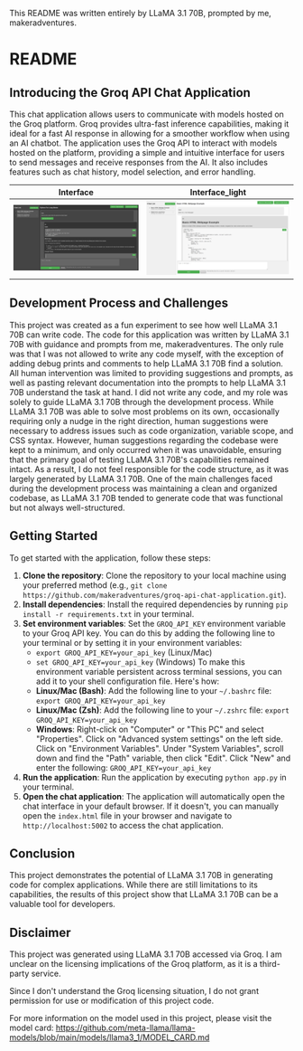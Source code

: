 This README was written entirely by LLaMA 3.1 70B, prompted by me, makeradventures.

# README

## Introducing the Groq API Chat Application

This chat application allows users to communicate with models hosted on the Groq platform. Groq provides ultra-fast inference capabilities, making it ideal for a fast AI response in allowing for a smoother workflow when using an AI chatbot. The application uses the Groq API to interact with models hosted on the platform, providing a simple and intuitive interface for users to send messages and receive responses from the AI. It also includes features such as chat history, model selection, and error handling.

| Interface | Interface_light |
| --- | --- |
| ![Interface](Interface.png) | ![Interface_light](Interface_light.png) |

## Development Process and Challenges

This project was created as a fun experiment to see how well LLaMA 3.1 70B can write code. The code for this application was written by LLaMA 3.1 70B with guidance and prompts from me, makeradventures. The only rule was that I was not allowed to write any code myself, with the exception of adding debug prints and comments to help LLaMA 3.1 70B find a solution. All human intervention was limited to providing suggestions and prompts, as well as pasting relevant documentation into the prompts to help LLaMA 3.1 70B understand the task at hand. I did not write any code, and my role was solely to guide LLaMA 3.1 70B through the development process. While LLaMA 3.1 70B was able to solve most problems on its own, occasionally requiring only a nudge in the right direction, human suggestions were necessary to address issues such as code organization, variable scope, and CSS syntax. However, human suggestions regarding the codebase were kept to a minimum, and only occurred when it was unavoidable, ensuring that the primary goal of testing LLaMA 3.1 70B's capabilities remained intact. As a result, I do not feel responsible for the code structure, as it was largely generated by LLaMA 3.1 70B. One of the main challenges faced during the development process was maintaining a clean and organized codebase, as LLaMA 3.1 70B tended to generate code that was functional but not always well-structured.

## Getting Started

To get started with the application, follow these steps:

1. **Clone the repository**: Clone the repository to your local machine using your preferred method (e.g., `git clone https://github.com/makeradventures/groq-api-chat-application.git`).
2. **Install dependencies**: Install the required dependencies by running `pip install -r requirements.txt` in your terminal.
3. **Set environment variables**: Set the `GROQ_API_KEY` environment variable to your Groq API key. You can do this by adding the following line to your terminal or by setting it in your environment variables:
   * `export GROQ_API_KEY=your_api_key` (Linux/Mac)
   * `set GROQ_API_KEY=your_api_key` (Windows)
   To make this environment variable persistent across terminal sessions, you can add it to your shell configuration file. Here's how:
   * **Linux/Mac (Bash)**: Add the following line to your `~/.bashrc` file: `export GROQ_API_KEY=your_api_key`
   * **Linux/Mac (Zsh)**: Add the following line to your `~/.zshrc` file: `export GROQ_API_KEY=your_api_key`
   * **Windows**: Right-click on "Computer" or "This PC" and select "Properties". Click on "Advanced system settings" on the left side. Click on "Environment Variables". Under "System Variables", scroll down and find the "Path" variable, then click "Edit". Click "New" and enter the following: `GROQ_API_KEY=your_api_key`
4. **Run the application**: Run the application by executing `python app.py` in your terminal.
5. **Open the chat application**: The application will automatically open the chat interface in your default browser. If it doesn't, you can manually open the `index.html` file in your browser and navigate to `http://localhost:5002` to access the chat application.

## Conclusion

This project demonstrates the potential of LLaMA 3.1 70B in generating code for complex applications. While there are still limitations to its capabilities, the results of this project show that LLaMA 3.1 70B can be a valuable tool for developers.

## Disclaimer

This project was generated using LLaMA 3.1 70B accessed via Groq. I am unclear on the licensing implications of the Groq platform, as it is a third-party service.

Since I don't understand the Groq licensing situation, I do not grant permission for use or modification of this project code.

For more information on the model used in this project, please visit the model card: https://github.com/meta-llama/llama-models/blob/main/models/llama3_1/MODEL_CARD.md

